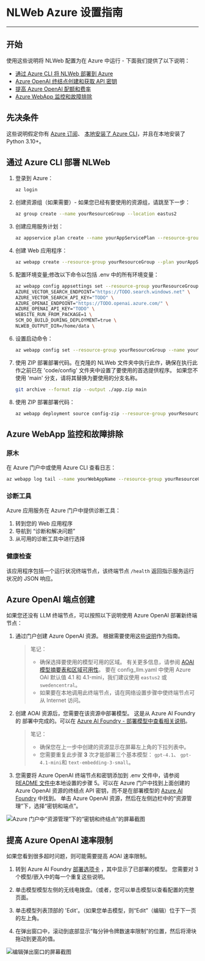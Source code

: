 # NLWeb Azure 设置指南
-----------------------------------------------------------------

## 开始

使用这些说明将 NLWeb 配置为在 Azure 中运行 - 下面我们提供了以下说明：

<!-- - [Deploying NLWeb to Azure via the Azure Portal](#deploying-nlweb-via-the-azure-portal) -->
- [通过 Azure CLI 将 NLWeb 部署到 Azure](#deploying-nlweb-via-the-azure-cli)
- [Azure OpenAI 终结点创建和获取 API 密钥](#azure-openai-endpoint-creation)
- [提高 Azure OpenAI 配额和费率](#increasing-your-azure-openai-quota-and-rates)
- [Azure WebApp 监控和故障排除](#azure-webapp-monitoring-and-troubleshooting)

## 先决条件

这些说明假定你有 [Azure 订阅](https://go.microsoft.com/fwlink/?linkid=2227353&clcid=0x409&l=en-us&icid=nlweb)、 [本地安装了 Azure CLI](https://learn.microsoft.com/cli/azure/install-azure-cli)，并且在本地安装了 Python 3.10+。

<!--评论我们的，直到我们可以在公开 repo 后进行测试。#
## 通过 Azure 门户部署 NLWeb

1.  [在 Azure 门户中创建 WebApp](https://portal.azure.com/?feature.msaljs=true#view/WebsitesExtension/AppServiceWebAppCreateV3Blade)：
   - 创建新的资源组和实例名称。  
   - 发布： 代码
   - 选择 Python 3.13 作为运行时堆栈
   - 选择 Linux 作为作系统
   - 选择“East US 2”或“Sweden Central”作为区域
   - 选择“Premium V3 P1V3 （195 min ACU/vCPU， 8 GB memory， 2 vCPU）” 作为定价计划
   - 不需要数据库。  

2. 设置部署源：
   - 选择 GitHub 或 Azure DevOps
   - 连接到存储库
   - 设置持续部署

3. 配置应用程序设置：
   - 添加 `.env.template`
   - 设置 `WEBSITE_RUN_FROM_PACKAGE=1`
   - 设置 `SCM_DO_BUILD_DURING_DEPLOYMENT=true`
   - 添加所有应用程序设置后，不要忘记单击“应用”以保存您的更改！  

4. 将 startup 命令配置为：
   ```
   startup.sh
   ```
   这可以在 “Configuration” 部分的 “Settings” 下找到。 它位于默认的“常规设置”选项卡中。 同样，不要忘记在完成保存更改后单击 “Save”。  

   ![Startup Command 可以在 General settings 选项卡下的 Configuration 窗格中找到。](../images/StartupCommand.jpg) -->

## 通过 Azure CLI 部署 NLWeb

1. 登录到 Azure：
   ```bash
   az login
   ```

2. 创建资源组（如果需要）- 如果您已经有要使用的资源组，请跳至下一步：
   ```bash
   az group create --name yourResourceGroup --location eastus2
   ```

3. 创建应用服务计划：
   ```bash
   az appservice plan create --name yourAppServicePlan --resource-group yourResourceGroup --sku P1v3 --is-linux
   ```

4. 创建 Web 应用程序：
   ```bash
   az webapp create --resource-group yourResourceGroup --plan yourAppServicePlan --name yourWebAppName --runtime "PYTHON:3.13"
   ```

5. 配置环境变量;修改以下命令以包括 .env 中的所有环境变量：
   ```bash
   az webapp config appsettings set --resource-group yourResourceGroup --name yourWebAppName --settings \
   AZURE_VECTOR_SEARCH_ENDPOINT="https://TODO.search.windows.net" \
   AZURE_VECTOR_SEARCH_API_KEY="TODO" \
   AZURE_OPENAI_ENDPOINT="https://TODO.openai.azure.com/" \
   AZURE_OPENAI_API_KEY="TODO" \
   WEBSITE_RUN_FROM_PACKAGE=1 \
   SCM_DO_BUILD_DURING_DEPLOYMENT=true \
   NLWEB_OUTPUT_DIR=/home/data \
   ```

6. 设置启动命令：
   ```bash
   az webapp config set --resource-group yourResourceGroup --name yourWebAppName --startup-file "startup.sh"
   ```

7. 使用 ZIP 部署部署代码。在克隆的 NLWeb 文件夹中执行此作，确保在执行此作之前已在 'code/config' 文件夹中设置了要使用的首选提供程序。 如果您不使用 'main' 分支，请将其替换为要使用的分支名称。
   ```bash
   git archive --format zip --output ./app.zip main
   
   ```

8. 使用 ZIP 部署部署代码：

   ```bash 
   az webapp deployment source config-zip --resource-group yourResourceGroup --name yourWebAppName --src ./app.zip
   ```

## Azure WebApp 监控和故障排除

### 原木
在 Azure 门户中或使用 Azure CLI 查看日志：
```bash
az webapp log tail --name yourWebAppName --resource-group yourResourceGroup
```
### 诊断工具
Azure 应用服务在 Azure 门户中提供诊断工具：
1. 转到您的 Web 应用程序
2. 导航到 “诊断和解决问题”
3. 从可用的诊断工具中进行选择

### 健康检查
该应用程序包括一个运行状况终端节点，该终端节点 `/health` 返回指示服务运行状况的 JSON 响应。


## Azure OpenAI 端点创建

如果您还没有 LLM 终端节点，可以按照以下说明使用 Azure OpenAI 部署新终端节点：

1. 通过门户创建 Azure OpenAI 资源[](https://portal.azure.com/#create/Microsoft.CognitiveServicesOpenAI)。 根据需要使用这些[说明](https://learn.microsoft.com/azure/cognitive-services/openai/how-to/create-resource)作为指南。
    > 笔记：
    > - 确保选择要使用的模型可用的区域。 有关更多信息，请参阅 [AOAI 模型摘要表和区域可用性](https://learn.microsoft.com/azure/ai-services/openai/concepts/models?tabs=global-standard%2Cstandard-chat-completions#model-summary-table-and-region-availability)。 要在 config_llm.yaml 中使用 Azure OAI 默认值 4.1 和 4.1-mini[](code\config\config_llm.yaml)，我们建议使用 `eastus2` 或 `swedencentral`。
    > - 如果要在本地调用此终端节点，请在网络设置步骤中使终端节点可从 Internet 访问。

2. 创建 AOAI 资源后，您需要在该资源中部署模型。 这是从 Azure AI Foundry 的 部署中完成的[](https://ai.azure.com/resource/deployments)。可以在 [Azure AI Foundry - 部署模型中查看相关说明](https://learn.microsoft.com/azure/ai-services/openai/how-to/create-resource?pivots=web-portal#deploy-a-model)。
   > 笔记：
   > - 确保您在上一步中创建的资源显示在屏幕左上角的下拉列表中。
   > - 您需要重复此步骤 **3** 次才能部署三个基本模型： `gpt-4.1`、 `gpt-4.1-mini`和 `text-embedding-3-small`。

3. 您需要将 Azure OpenAI 终端节点和密钥添加到 .env 文件中，请参阅 [README 文件中](/README.md)本地设置的步骤 5。可以在 Azure 门户中找到上面创建的 Azure OpenAI 资源的终结点 API 密钥[](https://portal.azure.com/?feature.msaljs=true#view/Microsoft_Azure_ProjectOxford/CognitiveServicesHub/~/OpenAI)，而不是在部署模型的 [Azure AI Foundry](https://ai.azure.com) 中找到。 单击 Azure OpenAI 资源，然后在左侧边栏中的“资源管理”下，选择“密钥和端点”。  

![Azure 门户中“资源管理”下的“密钥和终结点”的屏幕截图](../images/AOAIKeysAndEndpoint.jpg)

## 提高 Azure OpenAI 速率限制

如果您看到很多超时问题，则可能需要提高 AOAI 速率限制。

1. 转到 Azure AI Foundry [部署选项卡](https://ai.azure.com/resource/deployments) ，其中显示了已部署的模型。 您需要对 3 个模型/嵌入中的每一个重复这些说明。

2. 单击模型模型左侧的无线电拨盘。（或者，您可以单击模型以查看配置的完整页面。

3. 单击模型列表顶部的 'Edit'。（如果您单击模型，则“Edit”（编辑）位于下一页的左上角。

4. 在弹出窗口中，滚动到底部显示“每分钟令牌数速率限制”的位置，然后将滑块拖动到更高的值。 

![编辑弹出窗口的屏幕截图](../images/Azure_token_rate_increase.jpg)

